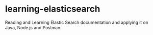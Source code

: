 # learning-elasticsearch
Reading and Learning Elastic Search documentation and applying it on Java, Node.js and Postman.

